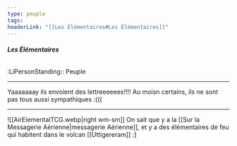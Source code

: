 ```yaml
---
type: peuple
tags:
headerLink: "[[Les Élémentaires#Les Élémentaires]]"
---
```

###### __Les Élémentaires__
<span class="sub2">:LiPersonStanding:: Peuple</span>
___

Yaaaaaaay ils envoient des lettreeeeees!!!! Au moisn certains, ils ne sont pas tous aussi sympathiques :(((
 

***
![[AirElementalTCG.webp|right wm-sm]]
On sait que y a la [[Sur la Messagerie Aérienne|messagerie Aérienne]], et y a des élémentaires de feu qui habitent dans le volcan [[Uttigereram]] :]
